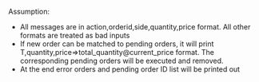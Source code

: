Assumption:
- All messages are in action,orderid,side,quantity,price format.  All other formats are treated as bad inputs
- If new order can be matched to pending orders, it will print T,quantity,price=>total_quantity@current_price format.  The corresponding pending orders will be executed and removed.
- At the end error orders and pending order ID list will be printed out

